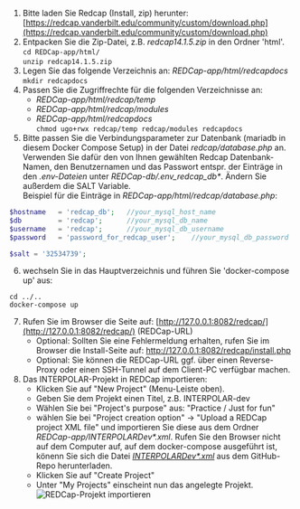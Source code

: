   1. Bitte laden Sie Redcap (Install, zip) herunter: [https://redcap.vanderbilt.edu/community/custom/download.php](https://redcap.vanderbilt.edu/community/custom/download.php)
  1. Entpacken Sie die Zip-Datei, z.B. _redcap14.1.5.zip_ in den Ordner 'html'. \
    ``` cd REDCap-app/html/ ``` \
    ``` unzip redcap14.1.5.zip ```
  1. Legen Sie das folgende Verzeichnis an: _REDCap-app/html/redcapdocs_ \
    ``` mkdir redcapdocs ```
  1. Passen Sie die Zugriffrechte für die folgenden Verzeichnisse an:
     * _REDCap-app/html/redcap/temp_
     * _REDCap-app/html/redcap/modules_
     * _REDCap-app/html/redcapdocs_ \
  ``` chmod ugo+rwx redcap/temp redcap/modules redcapdocs ```
  1. Bitte passen Sie die Verbindungsparameter zur Datenbank (mariadb in diesem Docker Compose Setup) in der Datei _redcap/database.php_ an. Verwenden Sie dafür den von Ihnen gewählten Redcap Datenbank-Namen, den Benutzernamen und das Passwort entspr. der Einträge in den _.env-Dateien_ unter _REDCap-db/.env_redcap_db*_. Ändern Sie außerdem die SALT Variable. \
  Beispiel für die Einträge in _REDCap-app/html/redcap/database.php_:
  ```php
  $hostname   = 'redcap_db';   //your_mysql_host_name
  $db         = 'redcap';      //your_mysql_db_name
  $username   = 'redcap';      //your_mysql_db_username
  $password   = 'password_for_redcap_user';    //your_mysql_db_password
  ```
  ```php
  $salt = '32534739';
  ```
  6. wechseln Sie in das Hauptverzeichnis und führen Sie 'docker-compose up' aus:
  ```console
  cd ../..
  docker-compose up
  ```
  7. Rufen Sie im Browser die Seite auf: [http://127.0.0.1:8082/redcap/](http://127.0.0.1:8082/redcap/) (REDCap-URL)
     * Optional: Sollten Sie eine Fehlermeldung erhalten, rufen Sie im Browser die Install-Seite auf: http://127.0.0.1:8082/redcap/install.php
     * Optional: Sie können die REDCap-URL ggf. über einen Reverse-Proxy oder einen SSH-Tunnel auf dem Client-PC verfügbar machen.
  1. Das INTERPOLAR-Projekt in REDCap importieren:
     * Klicken Sie auf "New Project" (Menu-Leiste oben).
     * Geben Sie dem Projekt einen Titel, z.B. INTERPOLAR-dev
     * Wählen Sie bei "Project's purpose" aus: "Practice / Just for fun"
     * wählen Sie bei "Project creation option" &rarr; "Upload a REDCap project XML file" und importieren Sie diese aus dem Ordner _REDCap-app/INTERPOLARDev*.xml_. Rufen Sie den Browser nicht auf dem Computer auf, auf dem docker-compose ausgeführt ist, könenn Sie sich die Datei _[INTERPOLARDev*.xml](https://github.com/medizininformatik-initiative/INTERPOLAR/blob/main/REDCap-app/INTERPOLARDev_2024-02-15_1502.REDCap.xml)_ aus dem GitHub-Repo herunterladen.
     * Klicken Sie auf "Create Project"
     * Unter "My Projects" einscheint nun das angelegte Projekt.
     ![REDCap-Projekt importieren](https://github.com/medizininformatik-initiative/INTERPOLAR/assets/11329281/0bfc855c-8586-4c82-8d58-84615ccb1a8f)


[//]: # (Zurück zur Install-Anleitung einfügen)
[//]: # (Doku für die Verwendung des REDCap INTERPOLAR-Projektes hier Verweis darauf einfügen)

